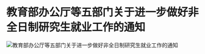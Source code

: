 # 教育部办公厅等五部门关于进一步做好非全日制研究生就业工作的通知
![教育部办公厅等五部门关于进一步做好非全日制研究生就业工作的通知](https://github.com/15525730080/-/blob/main/notice_5.png)
